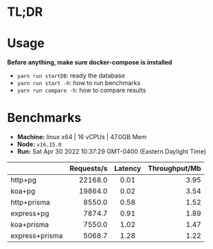 # TL;DR

# Usage

**Before anything, make sure docker-compose is installed**
- ```yarn run startDB```: ready the database
- ```yarn run start -h```: how to run benchmarks 
- ```yarn run compare -h```: how to compare results

# Benchmarks

* __Machine:__ linux x64 | 16 vCPUs | 47.0GB Mem
* __Node:__ `v16.15.0`
* __Run:__ Sat Apr 30 2022 10:37:29 GMT-0400 (Eastern Daylight Time)

|                | Requests/s | Latency | Throughput/Mb |
| :--            | --:        | :-:     | --:           |
| http+pg        | 22168.0    | 0.01    | 3.95          |
| koa+pg         | 19864.0    | 0.02    | 3.54          |
| http+prisma    | 8550.0     | 0.58    | 1.52          |
| express+pg     | 7874.7     | 0.91    | 1.89          |
| koa+prisma     | 7550.0     | 1.02    | 1.47          |
| express+prisma | 5068.7     | 1.28    | 1.22          |
